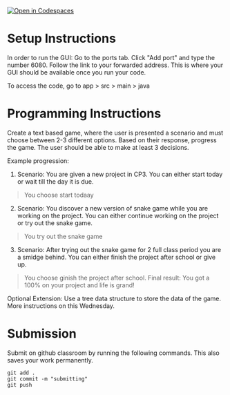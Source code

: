 [![Open in Codespaces](https://classroom.github.com/assets/launch-codespace-2972f46106e565e64193e422d61a12cf1da4916b45550586e14ef0a7c637dd04.svg)](https://classroom.github.com/open-in-codespaces?assignment_repo_id=20772584)
# Setup Instructions
In order to run the GUI:
Go to the ports tab. Click "Add port" and type the number 6080.
Follow the link to your forwarded address. This is where your GUI should be available once you run your code.

To access the code, go to app > src > main > java


# Programming Instructions

Create a text based game, where the user is presented a scenario and must choose between 2-3 different options. Based on their response, progress the game. The user should be able to make at least 3 decisions. 

Example progression:

1. Scenario: You are given a new project in CP3. You can either start today or wait till the day it is due. 
> You choose start todaay
2. Scenario: You discover a new version of snake game while you are working on the project. You can either continue working on the project or try out the snake game. 
>You try out the snake game
3. Scenario: After trying out the snake game for 2 full class period you are a smidge behind. You can either finish the project after school or give up. 
> You choose ginish the project after school.
Final result: You got a 100% on your project and life is grand!


Optional Extension: Use a tree data structure to store the data of the game. More instructions on this Wednesday. 


# Submission
 Submit on github classroom by running the following commands. This also saves your work permanently.

```
git add . 
git commit -m "submitting"
git push
```
